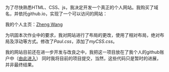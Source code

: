 为了尽快熟悉HTML、CSS、js，我决定开发一个真正的个人网站。我购买了域名，并依托github.io，实现了一个可以访问的网站：

我的个人主页：[Zheng Wang][3]

为巩固本次作业中的要求，我对网站进行了布局的更改，使用了相对布局，绝对布局及浮动等方式。修改了*Paul.css*，添加了*myCSS.css*。

我的网站目前还在进一步开发与改良之中，我把这一项目放在了我个人的github账户中（[由此进入][2]） 同时我将目前的项目提交，当然，这些代码只是暂时的进展，并非最终结果。

[1]: https://github.com/Chien-W/Personal-home-page
[2]: https://github.com/FlyingCetacean/FlyingCetacean.github.io
[3]: https://www.zheng-wang.xyz

